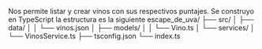 Nos permite listar y crear vinos con sus respectivos puntajes.
Se construyo en TypeScript
la estructura es la siguiente 
escape_de_uva/
├── src/
│   ├── data/
│   │   └── vinos.json
│   ├── models/
│   │   └── Vino.ts
│   └── services/
│       └── VinosService.ts
├── tsconfig.json
└── index.ts
